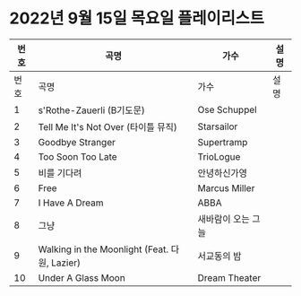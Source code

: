 # 2022년 9월 15일 목요일 플레이리스트

| 번호 | 곡명 | 가수 | 설명 |
|------|------|------|------|
| 번호 | 곡명 | 가수 | 설명 |
| 1 | s'Rothe-Zauerli (B기도문) | Ose Schuppel |  |
| 2 | Tell Me It's Not Over (타이틀 뮤직) | Starsailor |  |
| 3 | Goodbye Stranger | Supertramp |  |
| 4 | Too Soon Too Late | TrioLogue |  |
| 5 | 비를 기다려 | 안녕하신가영 |  |
| 6 | Free | Marcus Miller |  |
| 7 | I Have A Dream | ABBA |  |
| 8 | 그냥 | 새바람이 오는 그늘 |  |
| 9 | Walking in the Moonlight (Feat. 다원, Lazier) | 서교동의 밤 |  |
| 10 | Under A Glass Moon | Dream Theater |  |
